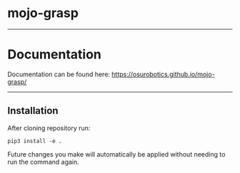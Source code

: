 # mojo-grasp

-----

# Documentation
Documentation can be found here: https://osurobotics.github.io/mojo-grasp/

-----

## Installation
After cloning repository run:
```
pip3 install -e .
```
Future changes you make will automatically be applied without needing to run the command again.
